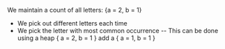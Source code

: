 We maintain a count of all letters:
{a = 2, b = 1}
- We pick out different letters each time
- We pick the letter with most common occurrence -- This can be done using a heap
{ a = 2, b = 1 }
add a
{ a = 1, b = 1 }